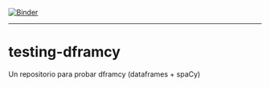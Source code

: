 [![Binder](https://mybinder.org/badge_logo.svg)](https://mybinder.org/v2/gh/chekos/testing-dframcy/master?urlpath=lab)
***
# testing-dframcy
Un repositorio para probar dframcy (dataframes + spaCy)
